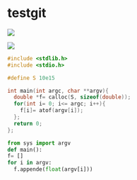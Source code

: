 # testgit
![](https://github.com/Gabriel-Marino/testgit/blob/master/safe_image.gif)

![](https://github.com/Gabriel-Marino/testgit/blob/master/square.gif)

```C
#include <stdlib.h>
#include <stdio.h>

#define S 10e15

int main(int argc, char **argv){
  double *f= calloc(S, sizeof(double));
  for(int i= 0; i<= argc; i++){
    f[i]= atof(argv[i]);
  };
  return 0;
};
```
```Python
from sys import argv
def main():
f= []
for i in argv:
  f.appende(float(argv[i]))
```
